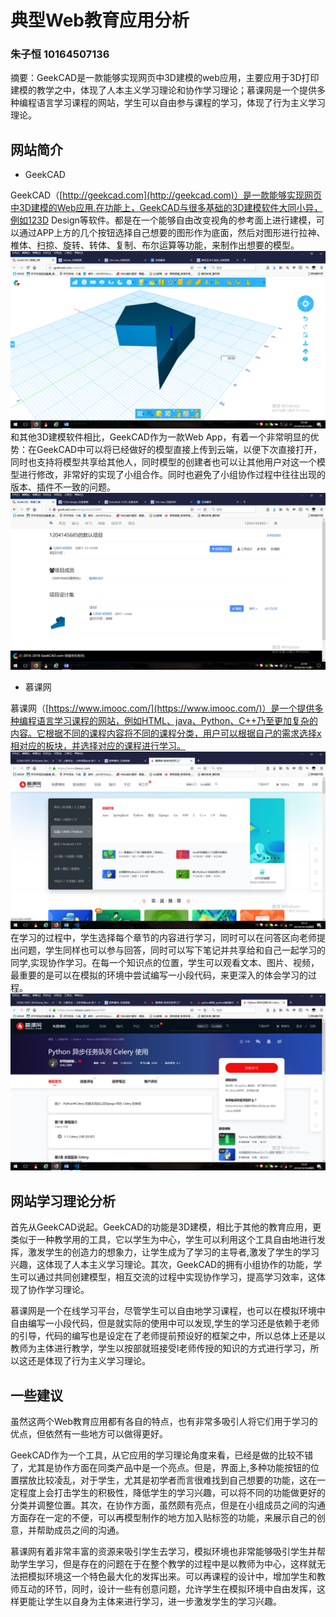 # 典型Web教育应用分析
### 朱子恒 10164507136
摘要：GeekCAD是一款能够实现网页中3D建模的web应用，主要应用于3D打印建模的教学之中，体现了人本主义学习理论和协作学习理论；慕课网是一个提供多种编程语言学习课程的网站，学生可以自由参与课程的学习，体现了行为主义学习理论。

## 网站简介
- GeekCAD

GeekCAD（[http://geekcad.com](http://geekcad.com)）是一款能够实现网页中3D建模的Web应用.在功能上，GeekCAD与很多基础的3D建模软件大同小异，例如123D Design等软件。都是在一个能够自由改变视角的参考面上进行建模，可以通过APP上方的几个按钮选择自己想要的图形作为底面，然后对图形进行拉神、椎体、扫掠、旋转、转体、复制、布尔运算等功能，来制作出想要的模型。
![图片](GeekCAD2.png)
和其他3D建模软件相比，GeekCAD作为一款Web App，有着一个非常明显的优势：在GeekCAD中可以将已经做好的模型直接上传到云端，以便下次直接打开，同时也支持将模型共享给其他人，同时模型的创建者也可以让其他用户对这一个模型进行修改，非常好的实现了小组合作。同时也避免了小组协作过程中往往出现的版本、插件不一致的问题。
![图片](GeekCAD3.png)

- 慕课网

慕课网（[https://www.imooc.com/](https://www.imooc.com/)）是一个提供多种编程语言学习课程的网站，例如HTML、java、Python、C++乃至更加复杂的内容。它根据不同的课程内容将不同的课程分类，用户可以根据自己的需求选择x相对应的板块，并选择对应的课程进行学习。
![图片](mooc1.png)
在学习的过程中，学生选择每个章节的内容进行学习，同时可以在问答区向老师提出问题，学生同样也可以参与回答，同时可以写下笔记并共享给和自己一起学习的同学,实现协作学习。在每一个知识点的位置，学生可以观看文本、图片、视频，最重要的是可以在模拟的环境中尝试编写一小段代码，来更深入的体会学习的过程。
![图片](mooc2.png)

## 网站学习理论分析

首先从GeekCAD说起。GeekCAD的功能是3D建模，相比于其他的教育应用，更类似于一种教学用的工具，它以学生为中心，学生可以利用这个工具自由地进行发挥，激发学生的创造力的想象力，让学生成为了学习的主导者,激发了学生的学习兴趣，这体现了人本主义学习理论。其次，GeekCAD的拥有小组协作的功能，学生可以通过共同创建模型，相互交流的过程中实现协作学习，提高学习效率，这体现了协作学习理论。

慕课网是一个在线学习平台，尽管学生可以自由地学习课程，也可以在模拟环境中自由编写一小段代码，但是就实际的使用中可以发现,学生的学习还是依赖于老师的引导，代码的编写也是设定在了老师提前预设好的框架之中，所以总体上还是以教师为主体进行教学，学生以按部就班接受l老师传授的知识的方式进行学习，所以这还是体现了行为主义学习理论。

## 一些建议

虽然这两个Web教育应用都有各自的特点，也有非常多吸引人将它们用于学习的优点，但依然有一些地方可以做得更好。

GeekCAD作为一个工具，从它应用的学习理论角度来看，已经是做的比较不错了，尤其是协作方面在同类产品中是一个亮点。但是，界面上,多种功能按钮的位置摆放比较凌乱，对于学生，尤其是初学者而言很难找到自己想要的功能，这在一定程度上会打击学生的积极性，降低学生的学习兴趣，可以将不同的功能做更好的分类并调整位置。其次，在协作方面，虽然颇有亮点，但是在小组成员之间的沟通方面存在一定的不便，可以再模型制作的地方加入贴标签的功能，来展示自己的创意，并帮助成员之间的沟通。

慕课网有着非常丰富的资源来吸引学生去学习，模拟环境也非常能够吸引学生并帮助学生学习，但是存在的问题在于在整个教学的过程中是以教师为中心，这样就无法把模拟环境这一个特色最大化的发挥出来。可以再课程的设计中，增加学生和教师互动的环节，同时，设计一些有创意问题，允许学生在模拟环境中自由发挥，这样更能让学生以自身为主体来进行学习，进一步激发学生的学习兴趣。